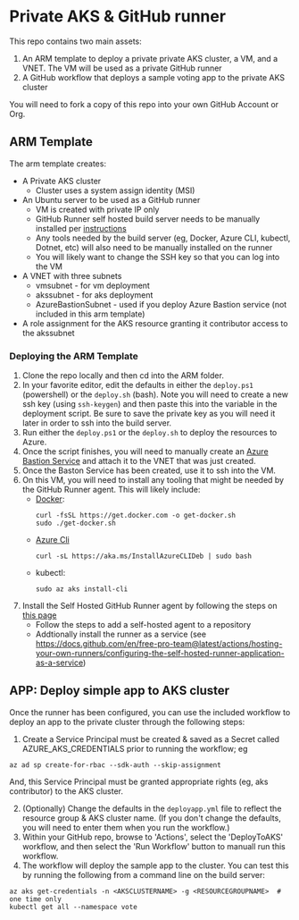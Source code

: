 # Private AKS & GitHub runner

This repo contains two main assets:  
1) An ARM template to deploy a private private AKS cluster, a VM, and a VNET.  The VM will be used as a private GitHub runner
2) A GitHub workflow that deploys a sample voting app to the private AKS cluster

You will need to fork a copy of this repo into your own GitHub Account or Org.

## ARM Template 
The arm template creates:
- A Private AKS cluster
  - Cluster uses a system assign identity (MSI)
- An Ubuntu server to be used as a GitHub runner
  - VM is created with private IP only
  - GitHub Runner self hosted build server needs to be manually installed per [instructions](https://docs.github.com/en/free-pro-team@latest/actions/hosting-your-own-runners/adding-self-hosted-runners)
  - Any tools needed by the build server (eg, Docker, Azure CLI, kubectl, Dotnet, etc) will also need to be manually installed on the runner
  - You will likely want to change the SSH key so that you can log into the VM
- A VNET with three subnets
  - vmsubnet - for vm deployment
  - akssubnet - for aks deployment
  - AzureBastionSubnet - used if you deploy Azure Bastion service (not included in this arm template)
- A role assignment for the AKS resource granting it contributor access to the akssubnet

### Deploying the ARM Template
1. Clone the repo locally and then cd into the ARM folder.
2. In your favorite editor, edit the defaults in either the `deploy.ps1` (powershell) or the `deploy.sh` (bash).  Note you will need to create a new ssh key (using `ssh-keygen`) and then paste this into the variable in the deployment script.  Be sure to save the private key as you will need it later in order to ssh into the build server.
3. Run either the `deploy.ps1` or the `deploy.sh` to deploy the resources to Azure.
4. Once the script finishes, you will need to manually create an [Azure Bastion Service](https://docs.microsoft.com/en-us/azure/bastion/tutorial-create-host-portal) and attach it to the VNET that was just created.
5. Once the Baston Service has been created, use it to ssh into the VM.
6. On this VM, you will need to install any tooling that might be needed by the GitHub Runner agent.  This will likely include:
   - [Docker](https://docs.docker.com/engine/install/ubuntu/#install-using-the-convenience-script):
        ```
        curl -fsSL https://get.docker.com -o get-docker.sh
        sudo ./get-docker.sh
        ```
   - [Azure Cli](https://docs.microsoft.com/en-us/cli/azure/install-azure-cli-apt)
      ```
      curl -sL https://aka.ms/InstallAzureCLIDeb | sudo bash
      ```
   - kubectl:
      ```
      sudo az aks install-cli
      ```
7. Install the Self Hosted GitHub Runner agent by following the steps on [this page](https://docs.github.com/en/free-pro-team@latest/actions/hosting-your-own-runners/adding-self-hosted-runners)
   - Follow the steps to add a self-hosted agent to a repository
   - Addtionally install the runner as a service (see https://docs.github.com/en/free-pro-team@latest/actions/hosting-your-own-runners/configuring-the-self-hosted-runner-application-as-a-service)



## APP:  Deploy simple app to AKS cluster
Once the runner has been configured, you can use the included workflow to deploy an app to the private cluster through the following steps:

1. Create a  Service Principal must be created & saved as a Secret called AZURE_AKS_CREDENTIALS prior to running the workflow; eg
```
az ad sp create-for-rbac --sdk-auth --skip-assignment 
```
And, this Service Principal must be granted appropriate rights (eg, aks contributor) to the AKS cluster.

2. (Optionally) Change the defaults in the `deployapp.yml` file to reflect the resource group & AKS cluster name.  (If you don't change the defaults, you will need to enter them when you run the workflow.)
3. Within your GitHub repo, browse to 'Actions', select the 'DeployToAKS' workflow, and then select the 'Run Workflow' button to manuall run this workflow.
4. The workflow will deploy the sample app to the cluster.  You can test this by running the following from a command line on the build server:
```
az aks get-credentials -n <AKSCLUSTERNAME> -g <RESOURCEGROUPNAME>  # one time only
kubectl get all --namespace vote
```
